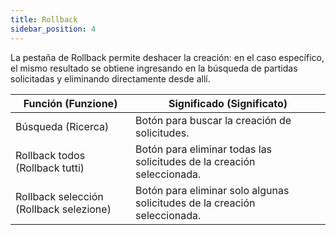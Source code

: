 ```yaml
---
title: Rollback
sidebar_position: 4
---
```


La pestaña de Rollback permite deshacer la creación: en el caso específico, el mismo resultado se obtiene ingresando en la búsqueda de partidas solicitadas y eliminando directamente desde allí.

| Función (Funzione) | Significado (Significato) |
| --- | --- |
| Búsqueda (Ricerca) | Botón para buscar la creación de solicitudes. |
| Rollback todos (Rollback tutti) | Botón para eliminar todas las solicitudes de la creación seleccionada. |
| Rollback selección (Rollback selezione) | Botón para eliminar solo algunas solicitudes de la creación seleccionada. |